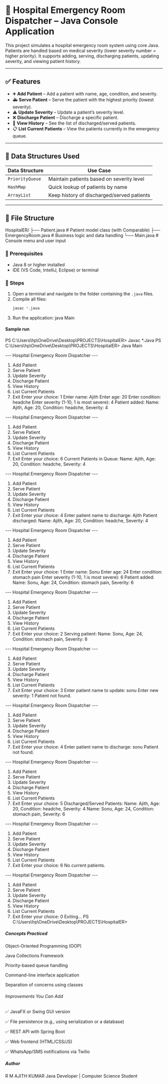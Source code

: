 # 🏥 Hospital Emergency Room Dispatcher – Java Console Application

This project simulates a hospital emergency room system using core Java. Patients are handled based on medical severity (lower severity number = higher priority). It supports adding, serving, discharging patients, updating severity, and viewing patient history.

---

## ✅ Features

- ➕ **Add Patient** – Add a patient with name, age, condition, and severity.
- 🚑 **Serve Patient** – Serve the patient with the highest priority (lowest severity).
- ⚠️ **Update Severity** – Update a patient’s severity level.
- ❌ **Discharge Patient** – Discharge a specific patient.
- 📜 **View History** – See the list of discharged/served patients.
- 📋 **List Current Patients** – View the patients currently in the emergency queue.

---

## 🧠 Data Structures Used

| Data Structure   | Use Case                                   |
|------------------|---------------------------------------------|
| `PriorityQueue`  | Maintain patients based on severity level   |
| `HashMap`        | Quick lookup of patients by name            |
| `ArrayList`      | Keep history of discharged/served patients  |

---

## 📂 File Structure

HospitalER/
├── Patient.java # Patient model class (with Comparable)
├── EmergencyRoom.java # Business logic and data handling
└── Main.java # Console menu and user input

### 🔧 Prerequisites
- Java 8 or higher installed
- IDE (VS Code, IntelliJ, Eclipse) or terminal

### 🚀 Steps

1. Open a terminal and navigate to the folder containing the `.java` files.
2. Compile all files:
   ```bash
   javac *.java
3. Run the application:
   java Main



#### Sample run 


PS C:\Users\hp\OneDrive\Desktop\PROJECTS\HospitalER> Javac *.Java
PS C:\Users\hp\OneDrive\Desktop\PROJECTS\HospitalER> Java Main

--- Hospital Emergency Room Dispatcher ---
1. Add Patient
2. Serve Patient
3. Update Severity
4. Discharge Patient
5. View History
6. List Current Patients
0. Exit
Enter your choice: 1
Enter name: Ajith
Enter age: 20
Enter condition: headche
Enter severity (1-10, 1 is most severe): 4
Patient added: Name: Ajith, Age: 20, Condition: headche, Severity: 4

--- Hospital Emergency Room Dispatcher ---
1. Add Patient
2. Serve Patient
3. Update Severity
4. Discharge Patient
5. View History
6. List Current Patients
0. Exit
Enter your choice: 6
Current Patients in Queue:
Name: Ajith, Age: 20, Condition: headche, Severity: 4

--- Hospital Emergency Room Dispatcher ---
1. Add Patient
2. Serve Patient
3. Update Severity
4. Discharge Patient
5. View History
6. List Current Patients
0. Exit
Enter your choice: 4
Enter patient name to discharge: Ajith
Patient discharged: Name: Ajith, Age: 20, Condition: headche, Severity: 4

--- Hospital Emergency Room Dispatcher ---
1. Add Patient
2. Serve Patient
3. Update Severity
4. Discharge Patient
5. View History
6. List Current Patients
0. Exit
Enter your choice: 1
Enter name: Sonu
Enter age: 24
Enter condition: stomach pain
Enter severity (1-10, 1 is most severe): 6
Patient added: Name: Sonu, Age: 24, Condition: stomach pain, Severity: 6

--- Hospital Emergency Room Dispatcher ---
1. Add Patient
2. Serve Patient
3. Update Severity
4. Discharge Patient
5. View History
6. List Current Patients
0. Exit
Enter your choice: 2
Serving patient: Name: Sonu, Age: 24, Condition: stomach pain, Severity: 6

--- Hospital Emergency Room Dispatcher ---
1. Add Patient
2. Serve Patient
3. Update Severity
4. Discharge Patient
5. View History
6. List Current Patients
0. Exit
Enter your choice: 3
Enter patient name to update: sonu
Enter new severity: 1
Patient not found.

--- Hospital Emergency Room Dispatcher ---
1. Add Patient
2. Serve Patient
3. Update Severity
4. Discharge Patient
5. View History
6. List Current Patients
0. Exit
Enter your choice: 4
Enter patient name to discharge: sonu
Patient not found.

--- Hospital Emergency Room Dispatcher ---
1. Add Patient
2. Serve Patient
3. Update Severity
4. Discharge Patient
5. View History
6. List Current Patients
0. Exit
Enter your choice: 5
Discharged/Served Patients:
Name: Ajith, Age: 20, Condition: headche, Severity: 4
Name: Sonu, Age: 24, Condition: stomach pain, Severity: 6

--- Hospital Emergency Room Dispatcher ---
1. Add Patient
2. Serve Patient
3. Update Severity
4. Discharge Patient
5. View History
6. List Current Patients
0. Exit
Enter your choice: 6
No current patients.

--- Hospital Emergency Room Dispatcher ---
1. Add Patient
2. Serve Patient
3. Update Severity
4. Discharge Patient
5. View History
6. List Current Patients
0. Exit
Enter your choice: 0
Exiting...
PS C:\Users\hp\OneDrive\Desktop\PROJECTS\HospitalER>

##### Concepts Practiced
Object-Oriented Programming (OOP)

Java Collections Framework

Priority-based queue handling

Command-line interface application

Separation of concerns using classes

###### Improvements You Can Add
✅ JavaFX or Swing GUI version

✅ File persistence (e.g., using serialization or a database)

✅ REST API with Spring Boot

✅ Web frontend (HTML/CSS/JS)

✅ WhatsApp/SMS notifications via Twilio


##### Author 
R M AJITH KUMAR
Java Developer | Computer Science Student
